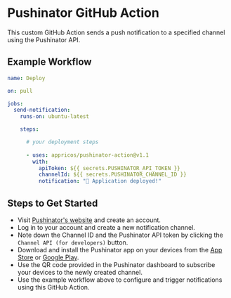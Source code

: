 # Pushinator GitHub Action

This custom GitHub Action sends a push notification to a specified channel using the Pushinator API.

## Example Workflow

```yaml
name: Deploy

on: pull

jobs:
  send-notification:
    runs-on: ubuntu-latest

    steps:

      # your deployment steps
      
      - uses: appricos/pushinator-action@v1.1
        with:
          apiToken: ${{ secrets.PUSHINATOR_API_TOKEN }}
          channelId: ${{ secrets.PUSHINATOR_CHANNEL_ID }}
          notification: "🚀 Application deployed!"
```

## Steps to Get Started

- Visit [Pushinator's website](https://pushinator.com) and create an account.
- Log in to your account and create a new notification channel.
- Note down the Channel ID and the Pushinator API token by clicking the `Channel API (for developers)` button.
- Download and install the Pushinator app on your devices from the [App Store](https://apps.apple.com/us/app/pushinator/id6477758210) or [Google Play](https://play.google.com/store/apps/details?id=com.apprikos.pushinator).
- Use the QR code provided in the Pushinator dashboard to subscribe your devices to the newly created channel.
- Use the example workflow above to configure and trigger notifications using this GitHub Action.
